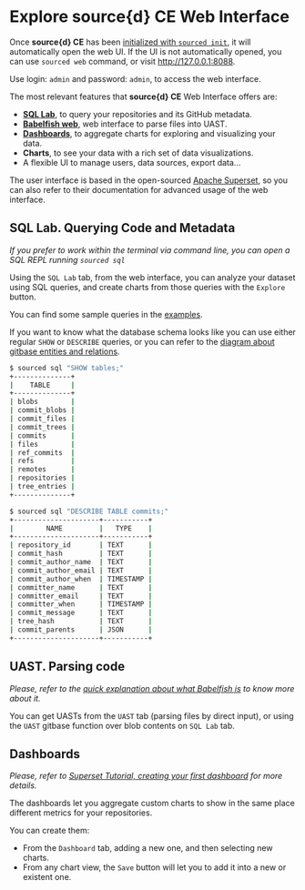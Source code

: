 # Explore source{d} CE Web Interface

Once **source{d} CE** has been [initialized with `sourced init`](./3-init-sourced.md), it will automatically open the web UI. If the UI is not automatically opened, you can use `sourced web` command, or visit http://127.0.0.1:8088.

Use login: `admin` and password: `admin`, to access the web interface.

The most relevant features that **source{d} CE** Web Interface offers are:
- **[SQL Lab](#sql-lab-querying-code-and-metadata)**, to query your repositories and its GitHub metadata.
- **[Babelfish web](#uast-parsing-code)**, web interface to parse files into UAST.
- **[Dashboards](#dashboards)**, to aggregate charts for exploring and visualizing your data.
- **Charts**, to see your data with a rich set of data visualizations.
- A flexible UI to manage users, data sources, export data...

The user interface is based in the open-sourced [Apache Superset](http://superset.incubator.apache.org), so you can also refer to their documentation for advanced usage of the web interface.


## SQL Lab. Querying Code and Metadata

_If you prefer to work within the terminal via command line, you can open a SQL REPL running `sourced sql`_

Using the `SQL Lab` tab, from the web interface, you can analyze your dataset using SQL queries, and create charts from those queries with the `Explore` button.

You can find some sample queries in the [examples](../usage/examples.md).

If you want to know what the database schema looks like you can use either regular `SHOW` or `DESCRIBE` queries, or you can refer to the [diagram about gitbase entities and relations](https://docs.sourced.tech/gitbase/using-gitbase/schema#database-diagram).

```bash
$ sourced sql "SHOW tables;"
+--------------+
|    TABLE     |
+--------------+
| blobs        |
| commit_blobs |
| commit_files |
| commit_trees |
| commits      |
| files        |
| ref_commits  |
| refs         |
| remotes      |
| repositories |
| tree_entries |
+--------------+
```

```bash
$ sourced sql "DESCRIBE TABLE commits;"
+---------------------+-----------+
|        NAME         |   TYPE    |
+---------------------+-----------+
| repository_id       | TEXT      |
| commit_hash         | TEXT      |
| commit_author_name  | TEXT      |
| commit_author_email | TEXT      |
| commit_author_when  | TIMESTAMP |
| committer_name      | TEXT      |
| committer_email     | TEXT      |
| committer_when      | TIMESTAMP |
| commit_message      | TEXT      |
| tree_hash           | TEXT      |
| commit_parents      | JSON      |
+---------------------+-----------+
```


## UAST. Parsing code

_Please, refer to the [quick explanation about what Babelfish is](../usage/bblfsh.md) to know more about it._

You can get UASTs from the `UAST` tab (parsing files by direct input), or using the `UAST` gitbase function over blob contents on `SQL Lab` tab.


## Dashboards

_Please, refer to [Superset Tutorial, creating your first dashboard](http://superset.incubator.apache.org/tutorial.html) for more details._

The dashboards let you aggregate custom charts to show in the same place different metrics for your repositories.

You can create them:
- From the `Dashboard` tab, adding a new one, and then selecting new charts.
- From any chart view, the `Save` button will let you to add it into a new or existent one. 
